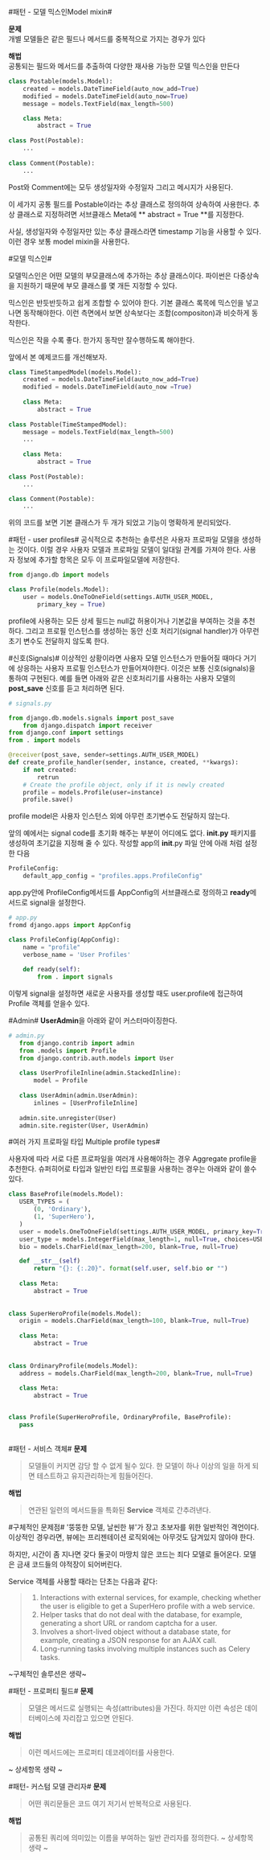 #패턴 - 모델 믹스인Model mixin# 

**문제**  
개별 모델들은 같은 필드나 메서드를 중복적으로 가지는 경우가 있다

**해법**   
공통되는 필드와 메서드를 추출하여 다양한 재사용 가능한 모델 믹스인을 만든다   

```python
class Postable(models.Model):
	created = models.DateTimeField(auto_now_add=True)
	modified = models.DateTimeField(auto_now=True)
	message = models.TextField(max_length=500)

	class Meta:
		abstract = True
		
class Post(Postable):
	...
	
class Comment(Postable):
	...
```

Post와 Comment에는 모두 생성일자와 수정일자 그리고 메시지가 사용된다.

이 세가지 공통 필드를 Postable이라는 추상 클래스로 정의하여 상속하여 사용한다.
추상 클래스로 지정하려면 서브클래스 Meta에 ** abstract = True **를 지정한다.

사실, 생성일자와 수정일자만 있는 추상 클래스라면 timestamp 기능을 사용할 수 있다. 
이런 경우 보통 model mixin을 사용한다.

#모델 믹스인#

모델믹스인은 어떤 모델의 부모클래스에 추가하는 추상 클래스이다. 
파이썬은 다중상속을 지원하기 때문에 부모 클래스를 몇 개든 지정할 수 있다.

믹스인은 반듯반듯하고 쉽게 조합할 수 있어야 한다. 기본 클래스 록목에 믹스인을 넣고 나면 동작해야한다.
이런 측면에서 보면 상속보다는 조합(compositon)과 비슷하게 동작한다.

믹스인은 작을 수록 좋다. 한가지 동작만 잘수행하도록 해야한다.

앞에서 본 예제코드를 개선해보자.

```python
class TimeStampedModel(models.Model):
	created = models.DateTimeField(auto_now_add=True)
	modified = models.DateTimeField(auto_now =True)
	
	class Meta:
		abstract = True
		
class Postable(TimeStampedModel):
	message = models.TextField(max_length=500)
	...
	
	class Meta:
		abstract = True
		
class Post(Postable):
	...

class Comment(Postable):
	...
``` 
위의 코드를 보면 기본 클래스가 두 개가 되었고 기능이 명확하게 분리되었다.

#패턴 - user profiles#
공식적으로 추천하는 솔루션은 사용자 프로파일 모델을 생성하는 것이다. 
이럴 경우 사용자 모델과 프로파일 모델이 일대일 관계를 가져야 한다.
사용자 정보에 추가할 항목은 모두 이 프로파일모델에 저장한다.

```python
from django.db import models

class Profile(models.Model):
	user = models.OneToOneField(settings.AUTH_USER_MODEL, 
		primary_key = True)
```  

profile에 사용하는 모든 상세 필드는 null값 허용이거나 기본값을 부여하는 것을 추천하다.
그리고 프로필 인스턴스를 생성하는 동안 신호 처리기(signal handler)가 아무런 초기 변수도 전달하지 않도록 한다.

#신호(Signals)#
이상적인 상황이라면 사용자 모델 인스턴스가 만들어질 때마다 거기에 상응하는 사용자 프로필 인스턴스가 만들어져야한다.
이것은 보통 신호(signals)을 통하여 구현된다.
예를 들면 아래와 같은 신호처리기를 사용하는 사용자 모델의 **post_save** 신호를 듣고 처리하면 된다.

```python
# signals.py

from django.db.models.signals import post_save
	from django.dispatch import receiver
from django.conf import settings
from . import models

@receiver(post_save, sender=settings.AUTH_USER_MODEL)
def create_profile_handler(sender, instance, created, **kwargs):
	if not created:
		retrun
	# Create the profile object, only if it is newly created
	profile = models.Profile(user=instance)
	profile.save()
```

profile model은 사용자 인스턴스 외에 아무런 초기변수도 전달하지 않는다.

앞의 예에서는 signal code를 초기화 해주는 부분이 어디에도 없다.
**__init__.py** 패키지를 생성하여 초기값을 지정해 줄 수 있다.
작성할 app의 __init__.py 파일 안에 아래 처럼 설정한 다음
```python
ProfileConfig:
	default_app_config = "profiles.apps.ProfileConfig"   
```
 app.py안에 ProfileConfig메서드를 AppConfig의 서브클래스로 정의하고 **ready**메서드로 signal을 설정한다.
 
 ```python
 # app.py
 fromd django.apps import AppConfig
 
 class ProfileConfig(AppConfig):
	 name = "profile"
	 verbose_name = 'User Profiles'
	 
	 def ready(self):
		 from . import signals
 ``` 
 이렇게 signal을 설정하면 새로운 사용자를 생성할 때도 user.profile에 접근하여 Profile 객체를 얻을수 있다. 
 
 
 #Admin#
 **UserAdmin**을 아래와 같이 커스터마이징한다.
 
 ```python
# admin.py
	from django.contrib import admin
	from .models import Profile
	from django.contrib.auth.models import User
	
	class UserProfileInline(admin.StackedInline):
		model = Profile
		
	class UserAdmin(admin.UserAdmin):
		inlines = [UserProfileInline]
		
	admin.site.unregister(User)
	admin.site.register(User, UserAdmin) 
 ```
 
 
 #여러 가지 프로파일 타입 Multiple profile types#
 
 사용자에 따라 서로 다른 프로파일을 여러개 사용해야하는 경우 Aggregate profile을 추천한다.
 슈퍼히어로 타입과 일반인 타입 프로필을 사용하는 경우는 아래와 같이 쓸수있다.
 
 ```python
class BaseProfile(models.Model):
	USER_TYPES = (
		(0, 'Ordinary'),
		(1, 'SuperHero'),
	)
	user = models.OneToOneField(settings.AUTH_USER_MODEL, primary_key=True)
	user_type = models.IntegerField(max_length=1, null=True, choices=USER_TYPES)
	bio = models.CharField(max_length=200, blank=True, null=True)

	def __str__(self)
		return "{}: {:.20}". format(self.user, self.bio or "")
		
	class Meta:
		abstract = True
		
		
class SuperHeroProfile(models.Model):
	origin = models.CharField(max_length=100, blank=True, null=True)
	
	class Meta:
		abstract = True
		
		
class OrdinaryProfile(models.Model):
	address = models.CharField(max_length=200, blank=True, null=True)
	
	class Meta:
		abstract = True


class Profile(SuperHeroProfile, OrdinaryProfile, BaseProfile):
	pass
	
 ``` 
 
#패턴 - 서비스 객체#
 **문제**
 
 >모델들이 커지면 감당 할 수 없게 될수 있다. 한 모델이 하나 이상의 일을 하게 되면 
 >테스트하고 유지관리하는게 힘들어진다.
 
 **해법**
 
 >연관된 일련의 메서드들을 특화된 **Service** 객체로 간추려낸다.

#구체적인 문제점#
'뚱뚱한 모델, 날씬한 뷰'가 장고 초보자를 위한 일반적인 격언이다. 
이상적인 경우라면, 뷰에는 프리젠테이션 로직외에는 아무것도 담겨있지 않아야 한다.
 
하지만, 시간이 좀 지나면 갖다 둘곳이 마땅치 않은 코드는 죄다 모델로 들어온다.
모델은 금새 코드들의 야적장이 되어버린다.

Service 객체를 사용할 때라는 단초는 다음과 같다:

> 1. Interactions with external services, for example, checking whether the
> user is eligible to get a SuperHero profile with a web service.
> 2. Helper tasks that do not deal with the database, for example, generating
> a short URL or random captcha for a user.
> 3. Involves a short-lived object without a database state, for example,
> creating a JSON response for an AJAX call.
> 4. Long-running tasks involving multiple instances such as Celery tasks.  
 
 ~구체적인 솔루션은 생략~
 
#패턴 - 프로퍼티 필드#
**문제** 

>모델은 메서드로 실행되는 속성(attributes)을 가진다. 하지만 이런 속성은 데이터베이스에 
>자리잡고 있으면 안된다.

**해법**

>이런 메서드에는 프로퍼티 데코레이터를 사용한다.
  
~ 상세항목 생략 ~

#패턴- 커스텀 모델 관리자#
**문제**

> 어떤 쿼리문들은 코드 여기 저기서 반복적으로 사용된다.

**해법**
> 공통된 쿼리에 의미있는 이름을 부여하는 일반 관리자를 정의한다.
~ 상세항목 생략 ~


 
 
 
 